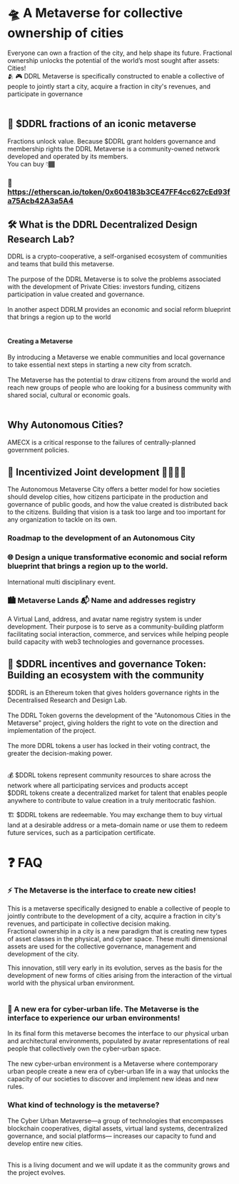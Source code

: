 # 🛸 A Metaverse for collective ownership of cities
Everyone can own a fraction of the city, and help shape its future. Fractional ownership unlocks the potential of the world’s most sought after assets: Cities!<br>
🫂 🎮 DDRL Metaverse is specifically constructed to enable a collective of people to jointly start a city, acquire a fraction in city's revenues, and participate in governance<br><br>

## 🚀 $DDRL fractions of an iconic metaverse
Fractions unlock value. Because $DDRL grant holders governance and membership rights the DDRL Metaverse is a community-owned network developed and operated by its members.<br>
You can buy  👇🏾
###  🏁 https://etherscan.io/token/0x604183b3CE47FF4cc627cEd93fa75Acb42A3a5A4

## 🛠 What is the DDRL Decentralized Design Research Lab?
DDRL is a crypto-cooperative, a self-organised ecosystem of communities and teams that build this metaverse. <br><br> The purpose of the DDRL Metaverse is to solve the problems associated with the development of Private Cities: investors funding, citizens participation in value created and  governance.<br><br> In another aspect DDRLM provides an economic and social reform blueprint that brings a region up to the world<br><br>
#### Creating a Metaverse
By introducing a Metaverse we enable communities and local governance to take essential next steps in starting a new city from scratch.<br><br> The Metaverse has the potential to draw citizens from around the world and reach new groups of people who are looking for a business community with shared social, cultural or economic goals.<br><br> 

## Why Autonomous Cities? 
AMECX is a critical response to the failures of centrally-planned government policies. 

## 👫 Incentivized Joint development  👫👫👫👫

The Autonomous Metaverse City offers a better model for how societies should develop cities, how citizens participate in the production and governance of public goods, and how the value created is distributed back to the citizens. Building that vision is a task too large and too important for any organization to tackle on its own.<br>
### Roadmap to the development of an Autonomous City


### 🌐 Design a unique transformative economic and social reform blueprint that brings a region up to the world.
International multi disciplinary event.
 
### 🏙 Metaverse Lands  📬 Name and addresses registry
A Virtual Land, address, and avatar name registry system is under development. Their purpose is to serve as a community-building platform facilitating social interaction, commerce, and services while helping people build capacity with web3 technologies and governance processes.


## 🚀 $DDRL incentives and governance Token: Building an ecosystem with the community
$DDRL is an Ethereum token that gives holders governance rights in the Decentralised Research and Design Lab.<br><br> The DDRL Token governs the development of the "Autonomous Cities in the Metaverse" project, giving holders the right to vote on the direction and implementation of the project.<br><br> The more DDRL tokens a user has locked in their voting contract, the greater the decision-making power. <br><br>


💰 $DDRL tokens represent community resources to share across the network where all participating services and products accept<br>
$DDRL tokens create a decentralized market for talent that enables people anywhere to contribute to value creation in a truly meritocratic fashion.<br>

🏗 $DDRL tokens are redeemable. You may exchange them to buy virtual land at a desirable address or a meta-domain name or use them to redeem future services, such as a participation certificate.<br>





# ❓ FAQ
### ⚡️ The Metaverse is the interface to create new cities!
This is a metaverse specifically designed to enable a collective of people to jointly contribute to the development of a city, acquire a fraction in city's revenues, and participate in collective decision making.<br>
Fractional ownership in a city is a new paradigm that is creating new types of asset classes in the physical, and cyber space. These multi dimensional assets are used for the collective governance, management and development of the city.<br>

This innovation, still very early in its evolution, serves as the basis for the development of new forms of cities arising from the interaction of the virtual world with the physical urban environment. <br><br>

### 💎 A new era for cyber-urban life. The Metaverse is the interface to experience our urban environments!
In its final form this metaverse becomes the interface to our physical urban and architectural environments, populated by avatar representations of real people that collectively own the cyber-urban space.<br><br>
The new cyber-urban environment is a Metaverse where contemporary urban people create a new era of cyber-urban life in a way that unlocks the capacity of our societies to discover and implement new ideas and new rules.<br>


###  What kind of technology is the metaverse?
The Cyber Urban Metaverse—a group of technologies that encompasses blockchain cooperatives, digital assets, virtual land systems, decentralized governance, and social platforms— increases our capacity to fund and develop entire new cities.<br><br>

This is a living document and we will update it as the community grows and the project evolves.<br>
